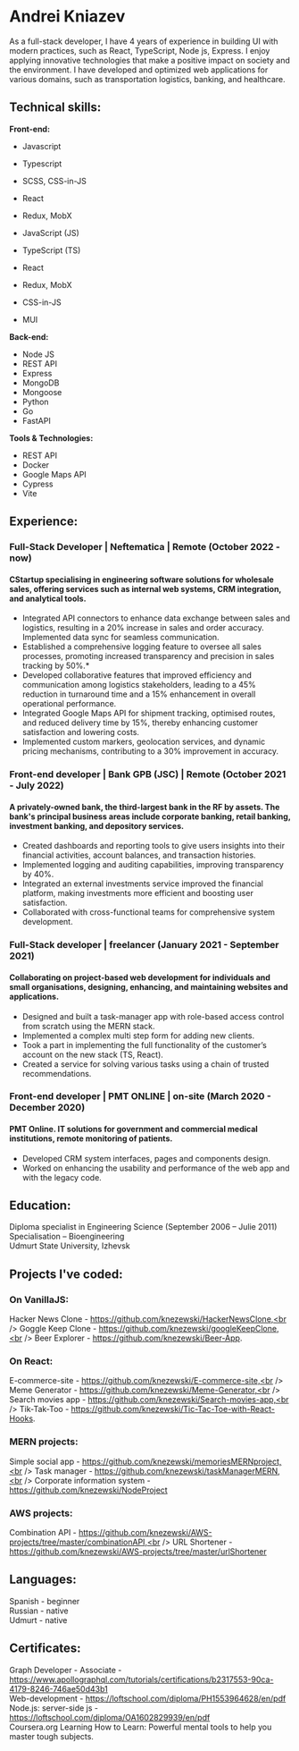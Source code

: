 # Andrei Kniazev
As a full-stack developer, I have 4 years of experience in building UI with modern practices, such as React, TypeScript, Node js, Express. I enjoy applying innovative technologies that make a positive impact on society and the environment. I have developed and optimized web applications for various domains, such as transportation logistics, banking, and healthcare. 

## Technical skills:

**Front-end:**                           
* Javascript 
* Typescript
* SCSS, CSS-in-JS
* React
* Redux, MobX

* JavaScript (JS)
* TypeScript (TS)
* React
* Redux, MobX
* CSS-in-JS
* MUI

**Back-end:**
* Node JS
* REST API
* Express
* MongoDB
* Mongoose
* Python
* Go
* FastAPI

**Tools & Technologies:**
* REST API
* Docker
* Google Maps API
* Cypress
* Vite



## Experience:

### Full-Stack Developer | Neftematica | Remote                                                                                               (October 2022 - now)
#### CStartup specialising in engineering software solutions for wholesale sales, offering services such as internal web systems, CRM integration, and analytical tools.

* Integrated API connectors to enhance data exchange between sales and logistics, resulting in a 20% increase in sales and order accuracy. Implemented data sync for seamless communication.            
* Established a comprehensive logging feature to oversee all sales processes, promoting increased transparency and precision in sales tracking by 50%.* 
* Developed collaborative features that improved efficiency and communication among logistics stakeholders, leading to a 45% reduction in turnaround time and a 15% enhancement in overall operational performance.
* Integrated Google Maps API for shipment tracking, optimised routes, and reduced delivery time by 15%, thereby enhancing customer satisfaction and lowering costs.
* Implemented custom markers, geolocation services, and dynamic pricing mechanisms, contributing to a 30% improvement in accuracy.


### Front-end developer | Bank GPB (JSC) | Remote                                                                                               (October 2021 - July 2022)

#### A privately-owned bank, the third-largest bank in the RF by assets. The bank's principal business areas include corporate banking, retail banking, investment banking, and depository services.

* Created dashboards and reporting tools to give users insights into their financial activities, account balances, and transaction histories. 
* Implemented logging and auditing capabilities, improving transparency by 40%.	
* Integrated an external investments service improved the financial platform, making investments more efficient and boosting user satisfaction. 
* Collaborated with cross-functional teams for comprehensive system development.

### Full-Stack developer | freelancer                                                                    (January 2021 - September 2021)
                                                                                 
#### Collaborating on project-based web development for individuals and small organisations, designing, enhancing, and maintaining websites and applications.
* Designed and built a task-manager app with role-based access control from scratch using the MERN stack.
* Implemented a complex multi step form for adding new clients.
* Took a part in implementing the full functionality of the customer’s account on the new stack (TS, React).
* Created a service for solving various tasks using a chain of trusted recommendations. 



### Front-end developer | PMT ONLINE | on-site                                                (March 2020 - December 2020)

#### PMT Online. IT solutions for government and commercial medical institutions, remote monitoring of patients.
* Developed CRM system interfaces, pages and components design.
* Worked on enhancing the usability and performance of the web app and with the legacy code.


## Education:

Diploma specialist in Engineering Science                                                                            (September 2006 – Julie 2011)<br />
Specialisation – Bioengineering <br /> 
Udmurt State University, Izhevsk

## Projects I've coded:
### On VanillaJS:

Hacker News Clone - https://github.com/knezewski/HackerNewsClone,<br />
Goggle Keep Clone - https://github.com/knezewski/googleKeepClone,<br />
Beer Explorer - https://github.com/knezewski/Beer-App.

### On React:
E-commerce-site - https://github.com/knezewski/E-commerce-site,<br />
Meme Generator - https://github.com/knezewski/Meme-Generator,<br />
Search movies app - https://github.com/knezewski/Search-movies-app,<br />
Tik-Tak-Too - https://github.com/knezewski/Tic-Tac-Toe-with-React-Hooks.

### MERN projects:
Simple social app - https://github.com/knezewski/memoriesMERNproject,<br />
Task manager - https://github.com/knezewski/taskManagerMERN,<br />
Corporate information system - https://github.com/knezewski/NodeProject

### AWS projects:
Combination API  - https://github.com/knezewski/AWS-projects/tree/master/combinationAPI,<br />
URL Shortener - https://github.com/knezewski/AWS-projects/tree/master/urlShortener

## Languages: 

Spanish - beginner<br />
Russian - native<br />
Udmurt - native

## Certificates:                                                                                                                                        

Graph Developer - Associate - https://www.apollographql.com/tutorials/certifications/b2317553-90ca-4179-8246-746ae50d43b1<br />
Web-development  -  https://loftschool.com/diploma/PH1553964628/en/pdf<br />
Node.js:  server-side js  - https://loftschool.com/diploma/OA1602829939/en/pdf<br />
Coursera.org Learning How to Learn: Powerful mental tools to help you master tough subjects.
